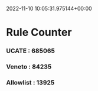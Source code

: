 2022-11-10 10:05:31.975144+00:00
# Rule Counter 
 ### UCATE : 685065

 ### Veneto : 84235

 ### Allowlist : 13925